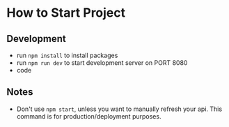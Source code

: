 # How to Start Project

## Development

- run `npm install` to install packages
- run `npm run dev` to start development server on PORT 8080
- code

## Notes

- Don't use `npm start`, unless you want to manually refresh your api. This command is for production/deployment purposes.
